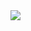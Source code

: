 <a href="https://github.com/Aethese?tab=repositories">
  <img align="center" src="https://github-readme-stats.vercel.app/api/top-langs/?username=Aethese&layout=compact&show_icons=true&title_color=fff&icon_color=79ff97&text_color=9f9f9f&bg_color=151515" />
</a>

